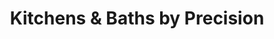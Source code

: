 ---
title: "Kitchens & Baths by Precision"
url: /port-washington/kitchens-and-baths-by-precision/
shop: interior decoration
---